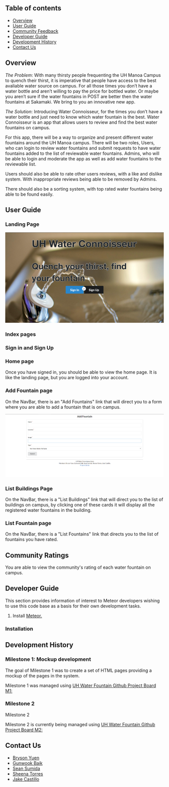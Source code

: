 ## Table of contents

* [Overview](#overview)
* [User Guide](#user-guide)
* [Community Feedback](#community-feedback)
* [Developer Guide](#developer-guide)
* [Development History](#development-history)
* [Contact Us](#contact-us)

## Overview

*The Problem*: With many thirsty people frequenting the UH Manoa Campus to quench their thirst, it is imperative that people have access to the best avaliable water source on campus. For all those times you don’t have a water bottle and aren’t willing to pay the price for bottled water. Or maybe you aren’t sure if the water fountains in POST are better then the water fountains at Sakamaki. We bring to you an innovative new app.

*The Solution*: Introducing Water Connoisseur, for the times you don’t have a water bottle and just need to know which water fountain is the best. Water Connoisseur is an app that allows users to review and find the best water fountains on campus.

For this app, there will be a way to organize and present different water fountains around the UH Manoa campus. There will be two roles, Users, who can login to review water fountains and submit requests to have water fountains added to the list of reviewable water fountains. Admins, who will be able to login and moderate the app as well as add water fountains to the reviewable list.

Users should also be able to rate other users reviews, with a like and dislike system. With inappropriate reviews being able to be removed by Admins.

There should also be a sorting system, with top rated water fountains being able to be found easily.

## User Guide

### Landing Page

<img src="doc/landing-page.png" alt="landing-page">

### Index pages

### Sign in and Sign Up

### Home page
Once you have signed in, you should be able to view the  home page. It is like the landing page, but you are logged into your account.

### Add Fountain page
On the NavBar, there is an "Add Fountains" link that will direct you to a form where you are able to add a fountain that is on campus. 

<img src="doc/addFountain.png" alt="add-fountain">

### List Buildings Page
On the NavBar, there is a "List Buildings" link that will direct you to the list of buildings on campus, by clicking one of these cards it will display all the registered water fountains in the building.

### List Fountain page
On the NavBar, there is a "List Fountains" link that directs you to the list of fountains you have rated.

## Community Ratings
You are able to view the community's rating of each water fountain on campus.

## Developer Guide
This section provides information of interest to Meteor developers wishing to use this code base as a basis for their own development tasks.
1. Install [Meteor.](https://www.meteor.com/install)

### Installation 

## Development History

### Milestone 1: Mockup development
The goal of Milestone 1 was to create a set of HTML pages providing a mockup of the pages in the system.

Milestone 1 was managed using [UH Water Fountain Github Project Board M1:](https://github.com/uh-waterfountain/uh-waterfountain/projects/2)

### Milestone 2
Milestone 2 

Milestone 2 is currently being managed using [UH Water Fountain Github Project Board M2:](https://github.com/uh-waterfountain/uh-waterfountain/projects/3) 

## Contact Us
* [Bryson Yuen](https://github.com/brysonsy)
* [Gunwook Baik](https://github.com/gbaik00)
* [Sean Sumida](https://github.com/seansumida)
* [Sheena Torres](https://github.com/sheenatorres)
* [Jake Castillo](https://github.com/jakecastillo)
